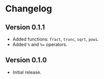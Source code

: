 # Changelog

## Version 0.1.1

* Added functions: `fract`, `trunc`, `sqrt`, `powi`.
* Added `%` and `%=` operators.

## Version 0.1.0

* Initial release.

